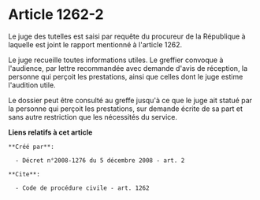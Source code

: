 # Article 1262-2

Le juge des tutelles est saisi par requête du procureur de la République à laquelle est joint le rapport mentionné à
l'article 1262.

Le juge recueille toutes informations utiles. Le greffier convoque à l'audience, par lettre recommandée avec demande d'avis
de réception, la personne qui perçoit les prestations, ainsi que celles dont le juge estime l'audition utile. 

Le dossier peut être consulté au greffe jusqu'à ce que le juge ait statué par la personne qui perçoit les prestations, sur
demande écrite de sa part et sans autre restriction que les nécessités du service.

**Liens relatifs à cet article**

	**Créé par**:

	  - Décret n°2008-1276 du 5 décembre 2008 - art. 2

	**Cite**:

	  - Code de procédure civile - art. 1262
